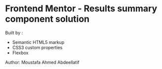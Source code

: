 # Frontend Mentor - Results summary component solution

Built by :

- Semantic HTML5 markup
- CSS3 custom properties
- Flexbox

Author: Moustafa Ahmed Abdeellatif

